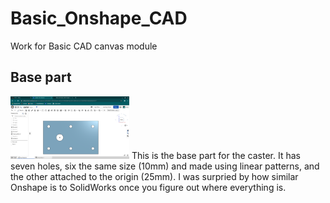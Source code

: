 # Basic_Onshape_CAD
Work for Basic CAD canvas module

## Base part
<img src="images/part1_eng.png" alt="base for caster" height="100">
This is the base part for the caster. It has seven holes, six the same size (10mm) and made using linear patterns, and the other attached to the origin (25mm). I was surpried by how similar Onshape is to SolidWorks once you figure out where everything is.
